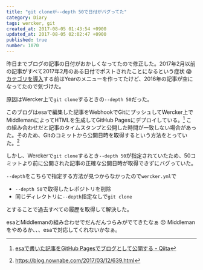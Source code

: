 ```yaml
---
title: "git cloneが--depth 50で日付がバグってた"
category: Diary
tags: wercker, git
created_at: 2017-08-05 01:43:54 +0900
updated_at: 2017-08-05 02:02:47 +0900
published: true
number: 1070
---
```


昨日までブログの記事の日付がおかしくなってたので修正した。2017年2月以前の記事がすべて2017年2月のある日付でポストされたことになるという症状 :scream:
[カテゴリを導入](https://blog.nownabe.com/2017/08/04/1069.html)する前はYearのメニューを作ってたけど、2016年の記事が空になってたので気づけた。

原因はWercker上で`git clone`するときの`--depth 50`だった。

このブログはesaで編集した記事をWebhookでGitにプッシュしてWercker上でMiddlemanによってHTMLを生成してGitHub Pagesにデプロイしている。[^1]
この組み合わせだと記事のタイムスタンプと公開した時間が一致しない場合があった。そのため、Gitのコミットから公開日時を取得するという方法をとっていた。[^2]

[^1]: [esaで書いた記事をGitHub Pagesでブログとして公開する - Qiita](http://qiita.com/nownabe/items/915c44f19d5806058419)
[^2]: https://blog.nownabe.com/2017/03/12/639.html

しかし、Werckerで`git clone`するとき`--depth 50`が指定されていたため、50コミットより前に公開された記事の正確な公開日時が取得できずにバグっていた。

`--depth`をこちらで指定する方法が見つからなかったので`wercker.yml`で

* `--depth 50`で取得したレポジトリを削除
* 同じディレクトリに`--depth`指定なしで`git clone`

とすることで過去すべての履歴を取得して解決した。

esaとMiddlemanの組み合わせでだんだんつらみがでてきたなぁ :disappointed: 
Middlemanをやめるか、、、esaで対応してくれないかなぁ。
